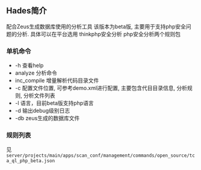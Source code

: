 ## Hades简介

配合Zeus生成数据库使用的分析工具
该版本为beta版, 主要用于支持php安全问题的分析.
具体可以在平台选用 thinkphp安全分析 php安全分析两个规则包

### 单机命令

- -h 查看help
- analyze 分析命令
- inc_compile 增量解析代码目录文件
- -c 配置文件位置, 可参考demo.xml进行配置, 主要包含代目目录信息, 分析规则, 分析文件列表
- -l 语言，目前beta版支持php语言
- -d 输出debug级别日志
- -db zeus生成的数据库文件

### 规则列表
见 `server/projects/main/apps/scan_conf/management/commands/open_source/tca_ql_php_beta.json`